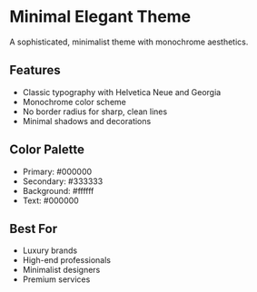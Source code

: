 # Minimal Elegant Theme

A sophisticated, minimalist theme with monochrome aesthetics.

## Features
- Classic typography with Helvetica Neue and Georgia
- Monochrome color scheme
- No border radius for sharp, clean lines
- Minimal shadows and decorations

## Color Palette
- Primary: #000000
- Secondary: #333333
- Background: #ffffff
- Text: #000000

## Best For
- Luxury brands
- High-end professionals
- Minimalist designers
- Premium services
